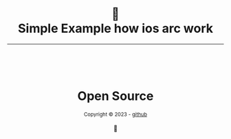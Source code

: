 <h1 align="center">
📄<br>Simple Example how ios arc work
</h1>

---


<div align="center">
  <br/>
  <br/>
  <br/>
    <div>
      <h1>Open Source</h1>
      <sub>Copyright © 2023 - <a href="https://github.com/juliomiyahira">github</sub></a>
    </div>
    <br/>
    💖
</div>
